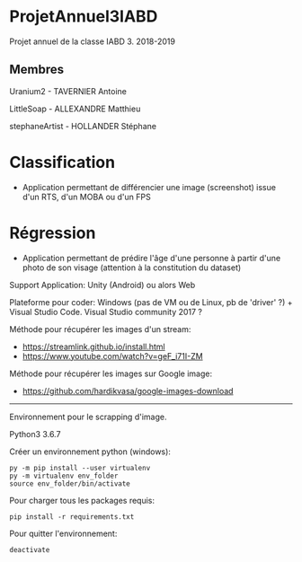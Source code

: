 # ProjetAnnuel3IABD
Projet annuel de la classe IABD 3. 2018-2019

## Membres

Uranium2 - TAVERNIER Antoine

LittleSoap - ALLEXANDRE Matthieu

stephaneArtist - HOLLANDER Stéphane

# Classification


- Application permettant de différencier une image (screenshot) issue d'un RTS, d'un MOBA ou d'un FPS

# Régression

- Application permettant de prédire l'âge d'une personne à partir d'une photo de son visage (attention à la
constitution du dataset)

Support Application:
  Unity (Android) ou alors Web


Plateforme pour coder: Windows (pas de VM ou de Linux, pb de 'driver' ?) + Visual Studio Code. Visual Studio community 2017 ?

Méthode pour récupérer les images d'un stream:

  - https://streamlink.github.io/install.html
  - https://www.youtube.com/watch?v=geF_i71I-ZM
  
Méthode pour récupérer les images sur Google image:
  - https://github.com/hardikvasa/google-images-download

______________________________________________________________________________

Environnement pour le scrapping d'image.

Python3 3.6.7

Créer un environnement python (windows):

    py -m pip install --user virtualenv
    py -m virtualenv env_folder
    source env_folder/bin/activate

Pour charger tous les packages requis:
  
    pip install -r requirements.txt
    
Pour quitter l'environnement:

    deactivate
    
